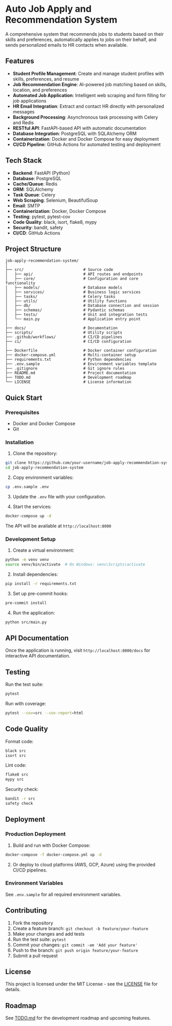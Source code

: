 # Auto Job Apply and Recommendation System

A comprehensive system that recommends jobs to students based on their skills and preferences, automatically applies to jobs on their behalf, and sends personalized emails to HR contacts when available.

## Features

- **Student Profile Management**: Create and manage student profiles with skills, preferences, and resume
- **Job Recommendation Engine**: AI-powered job matching based on skills, location, and preferences
- **Automated Job Application**: Intelligent web scraping and form filling for job applications
- **HR Email Integration**: Extract and contact HR directly with personalized messages
- **Background Processing**: Asynchronous task processing with Celery and Redis
- **RESTful API**: FastAPI-based API with automatic documentation
- **Database Integration**: PostgreSQL with SQLAlchemy ORM
- **Containerization**: Docker and Docker Compose for easy deployment
- **CI/CD Pipeline**: GitHub Actions for automated testing and deployment

## Tech Stack

- **Backend**: FastAPI (Python)
- **Database**: PostgreSQL
- **Cache/Queue**: Redis
- **ORM**: SQLAlchemy
- **Task Queue**: Celery
- **Web Scraping**: Selenium, BeautifulSoup
- **Email**: SMTP
- **Containerization**: Docker, Docker Compose
- **Testing**: pytest, pytest-cov
- **Code Quality**: black, isort, flake8, mypy
- **Security**: bandit, safety
- **CI/CD**: GitHub Actions

## Project Structure

```
job-apply-recommendation-system/
│
├── src/                          # Source code
│   ├── api/                      # API routes and endpoints
│   ├── core/                     # Configuration and core functionality
│   ├── models/                   # Database models
│   ├── services/                 # Business logic services
│   ├── tasks/                    # Celery tasks
│   ├── utils/                    # Utility functions
│   ├── db/                       # Database connection and session
│   ├── schemas/                  # Pydantic schemas
│   ├── tests/                    # Unit and integration tests
│   └── main.py                   # Application entry point
│
├── docs/                         # Documentation
├── scripts/                      # Utility scripts
├── .github/workflows/            # CI/CD pipelines
├── ci/                           # CI/CD configuration
│
├── Dockerfile                    # Docker container configuration
├── docker-compose.yml            # Multi-container setup
├── requirements.txt              # Python dependencies
├── .env.sample                   # Environment variables template
├── .gitignore                    # Git ignore rules
├── README.md                     # Project documentation
├── TODO.md                       # Development roadmap
└── LICENSE                       # License information
```

## Quick Start

### Prerequisites

- Docker and Docker Compose
- Git

### Installation

1. Clone the repository:
```bash
git clone https://github.com/your-username/job-apply-recommendation-system.git
cd job-apply-recommendation-system
```

2. Copy environment variables:
```bash
cp .env.sample .env
```

3. Update the `.env` file with your configuration.

4. Start the services:
```bash
docker-compose up -d
```

The API will be available at `http://localhost:8000`

### Development Setup

1. Create a virtual environment:
```bash
python -m venv venv
source venv/bin/activate  # On Windows: venv\Scripts\activate
```

2. Install dependencies:
```bash
pip install -r requirements.txt
```

3. Set up pre-commit hooks:
```bash
pre-commit install
```

4. Run the application:
```bash
python src/main.py
```

## API Documentation

Once the application is running, visit `http://localhost:8000/docs` for interactive API documentation.

## Testing

Run the test suite:
```bash
pytest
```

Run with coverage:
```bash
pytest --cov=src --cov-report=html
```

## Code Quality

Format code:
```bash
black src
isort src
```

Lint code:
```bash
flake8 src
mypy src
```

Security check:
```bash
bandit -r src
safety check
```

## Deployment

### Production Deployment

1. Build and run with Docker Compose:
```bash
docker-compose -f docker-compose.yml up -d
```

2. Or deploy to cloud platforms (AWS, GCP, Azure) using the provided CI/CD pipelines.

### Environment Variables

See `.env.sample` for all required environment variables.

## Contributing

1. Fork the repository
2. Create a feature branch: `git checkout -b feature/your-feature`
3. Make your changes and add tests
4. Run the test suite: `pytest`
5. Commit your changes: `git commit -am 'Add your feature'`
6. Push to the branch: `git push origin feature/your-feature`
7. Submit a pull request

## License

This project is licensed under the MIT License - see the [LICENSE](LICENSE) file for details.

## Roadmap

See [TODO.md](TODO.md) for the development roadmap and upcoming features.
